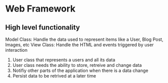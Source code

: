 # Web Framework

## High level functionality

Model Class: Handle the data used to represent items like a User, Blog Post, Images, etc
View Class: Handle the HTML and events triggered by user interaction

1. User class that represents a users and all its data
1. User class needs the ability to store, retreive and change data
1. Notifiy other parts of the application when there is a data change
1. Persist data to be retrived at a later time